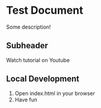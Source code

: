 # Test Document

Some description!

## Subheader

Watch tutorial on Youtube

## Local Development

1. Open index.html in your browser
2. Have fun